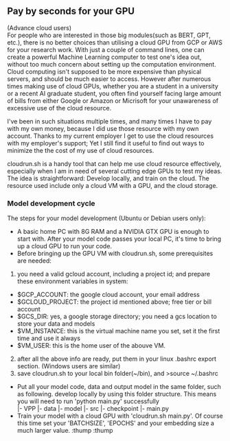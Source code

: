 ## Pay by seconds for your GPU 

(Advance cloud users)  
For people who are interested in those big modules(such as BERT, GPT, etc.), there is no better choices than utilising a cloud GPU from GCP or AWS for your research work. With just a couple of command lines, one can create a powerful Machine Learning computer to test one's idea out, without too much concern about setting up the computation environment. Cloud computing isn't supposed to be more expensive than physical servers, and should be much easier to access. However after numerous times making use of cloud GPUs, whether you are a student in a university or a recent AI graduate student, you often find yourself facing large amount of bills from either Google or Amazon or Micrisoft for your unawareness of excessive use of the cloud resource.    

I've been in such situations multiple times, and many times I have to pay with my own money, because I did use those resource with my own account. Thanks to my current employer I get to use the cloud resources with my employer's support; Yet I still find it useful to find out ways to minimize the the cost of my use of cloud resources.   

cloudrun.sh is a handy tool that can help me use cloud resource effectively, especially when I am in need of several cutting edge GPUs to test my ideas. The idea is straightforward: Develop locally, and train on the cloud. The resource used include only a cloud VM with a GPU, and the cloud storage.  

### Model development cycle
The steps for your model development (Ubuntu or Debian users only):     
* A basic home PC with 8G RAM and a NVIDIA GTX GPU is enough to start with. After your model code passes your local PC, it's time to bring up a cloud GPU to run your code.  
* Before bringing up the GPU VM with cloudrun.sh, some prerequisites are needed:
 1. you need a valid gcloud account, including a project id; and prepare these environment variables in system:   
   * $GCP_ACCOUNT: the google cloud account, your email address
   * $GCLOUD_PROJECT: the project id mentioned above; free tier or bill account
   * $GCS_DIR: yes, a google storage directory; you need a gcs location to store your data and models
   * $VM_INSTANCE: this is the virtual machine name you set, set it the first time and use it always
   * $VM_USER: this is the home user of the abouve VM.
 2. after all the above info are ready, put them in your linux .bashrc export section. (Windows users are similar)
 3. save cloudrun.sh to your local bin folder(~/bin), and >source ~/.bashrc
* Put all your model code, data and output model in the same folder, such as following. develop locally by using this folder structure. This means you will need to run 'python main.py' successfully   
  |- VPP
      |- data
      |- model
      |- src
      |- checkpoint
      |- main.py
* Train your model with a cloud GPU with 'cloudrun.sh main.py'. Of course this time set your 'BATCHSIZE', 'EPOCHS' and your embedding size a much larger value. :thump :thump   



